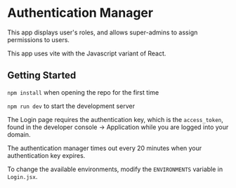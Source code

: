 # Authentication Manager

This app displays user's roles, and allows super-admins to assign permissions to users.

This app uses vite with the Javascript variant of React.

## Getting Started

`npm install` when opening the repo for the first time

`npm run dev` to start the development server

The Login page requires the authentication key, which is the `access_token`, found in the developer console -> Application while you are logged into your domain.

The authentication manager times out every 20 minutes when your authentication key expires.

To change the available environments, modify the `ENVIRONMENTS` variable in `Login.jsx`.
